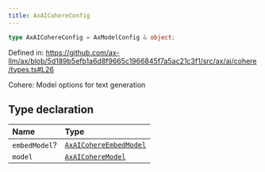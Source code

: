 ```yaml
---
title: AxAICohereConfig
---
```


```ts
type AxAICohereConfig = AxModelConfig & object;
```

Defined in: https://github.com/ax-llm/ax/blob/5d189b5efb1a6d8f9665c1966845f7a5ac21c3f1/src/ax/ai/cohere/types.ts#L26

Cohere: Model options for text generation

## Type declaration

| Name | Type |
| :------ | :------ |
| `embedModel`? | [`AxAICohereEmbedModel`](/api/#03-apidocs/enumerationaxaicohereembedmodel) |
| `model` | [`AxAICohereModel`](/api/#03-apidocs/enumerationaxaicoheremodel) |
